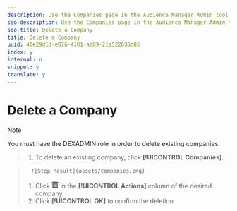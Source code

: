 ```yaml
---
description: Use the Companies page in the Audience Manager Admin tool to delete an existing company.
seo-description: Use the Companies page in the Audience Manager Admin tool to delete an existing company.
seo-title: Delete a Company
title: Delete a Company
uuid: 46e29d1d-e876-4101-ad09-21a522630d85
index: y
internal: n
snippet: y
translate: y
---
```


# Delete a Company


>[!NOTE]
>
>You must have the DEXADMIN role in order to delete existing companies.



>1. To delete an existing company, click **[!UICONTROL  Companies]**.

>       ![Step Result](assets/companies.png) 
>1. Click  ![](assets/icon_delete.png) in the **[!UICONTROL  Actions]** column of the desired company.
>1. Click **[!UICONTROL  OK]** to confirm the deletion.
